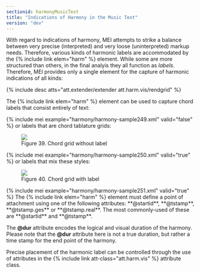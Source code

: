 ```yaml
---
sectionid: harmonyMusicText
title: "Indications of Harmony in the Music Text"
version: "dev"
---
```


With regard to indications of harmony, MEI attempts to strike a balance between very
precise (interpreted) and very loose (uninterpreted) markup needs. Therefore, various
kinds
of harmonic labels are accommodated by the {% include link elem="harm" %} element. While some
are more <span class="q">structured</span> than others, in the final analyis they all function as
*labels*. Therefore, MEI provides only a single element for the capture of
harmonic indications of all kinds:



{% include desc atts="att.extender/extender att.harm.vis/rendgrid" %}




The {% include link elem="harm" %} element can be used to capture chord labels that consist
entirely of text:

{% include mei example="harmony/harmony-sample249.xml" valid="false" %}
or labels that are chord tablature grids:


<figure class="figure"><img src="{{ site.baseurl }}/Images/modules/harmony/A7_5th.gif" class="img-responsive"><figcaption class="figure-caption">Figure 39. Chord grid without label</figcaption>
</figure>{% include mei example="harmony/harmony-sample250.xml" valid="true" %}
or labels that mix these styles:


<figure class="figure"><img src="{{ site.baseurl }}/Images/modules/harmony/A7_1st.gif" class="img-responsive"><figcaption class="figure-caption">Figure 40. Chord grid with label</figcaption>
</figure>{% include mei example="harmony/harmony-sample251.xml" valid="true" %}
The {% include link elem="harm" %} element must define a point of attachment using one of the
following attributes: **@startid**, **@tstamp**, **@tstamp.ges** or
**@tstamp.real**. The most commonly-used of these are **@startid** and
**@tstamp**.

The **@dur** attribute encodes the logical and visual duration of the harmony. Please
note that the **@dur** attribute here is not a true duration, but rather a time stamp
for the end point of the harmony.

Precise placement of the harmonic label can be controlled through the use of attributes
in
the {% include link att-class="att.harm.vis" %} attribute class.

